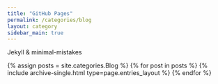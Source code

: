 ```yaml
---
title: "GitHub Pages"
permalink: /categories/blog
layout: category
sidebar_main: true
---
```

Jekyll & minimal-mistakes

{% assign posts = site.categories.Blog %}
{% for post in posts %} {% include archive-single.html type=page.entries_layout %} {% endfor %}
